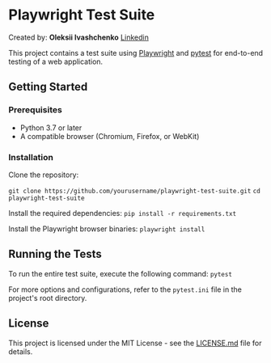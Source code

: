 # Playwright Test Suite

Created by: **Oleksii Ivashchenko** [Linkedin](https://www.linkedin.com/in/oivashchenko/)

This project contains a test suite using [Playwright](https://playwright.dev/) and [pytest](https://docs.pytest.org/en/latest/) for end-to-end testing of a web application.

## Getting Started

### Prerequisites

- Python 3.7 or later
- A compatible browser (Chromium, Firefox, or WebKit)

### Installation

Clone the repository:

`git clone https://github.com/yourusername/playwright-test-suite.git`
`cd playwright-test-suite`


Install the required dependencies: `pip install -r requirements.txt`

Install the Playwright browser binaries: `playwright install`

## Running the Tests

To run the entire test suite, execute the following command: `pytest`

For more options and configurations, refer to the `pytest.ini` file in the project's root directory.

## License

This project is licensed under the MIT License - see the [LICENSE.md](LICENSE.md) file for details.
